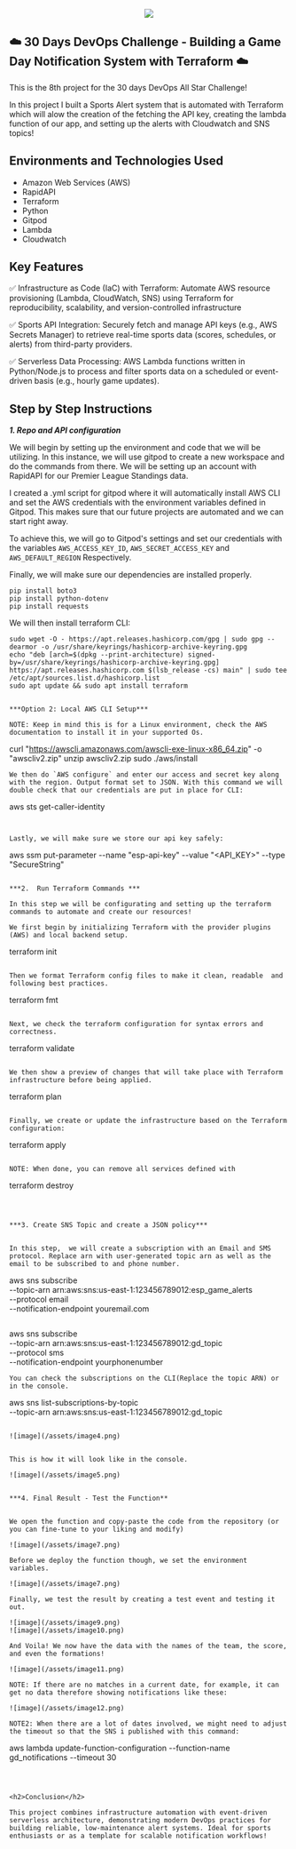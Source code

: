<p align="center">
  <img src="assets/diagram.png" 
</p>
  
## ☁️ 30 Days DevOps Challenge - Building a Game Day Notification System with Terraform  ☁️

This is the 8th project for the 30 days DevOps All Star Challenge!

In this project I built a Sports Alert system that is automated with Terraform which will alow the creation of the fetching the API key, creating the lambda function of our app, and setting up the alerts with Cloudwatch and SNS topics!


<h2>Environments and Technologies Used</h2>

  - Amazon Web Services (AWS)
  - RapidAPI
  - Terraform
  - Python
  - Gitpod
  - Lambda
  - Cloudwatch
  

  
<h2>Key Features</h2>  

✅ Infrastructure as Code (IaC) with Terraform: Automate AWS resource provisioning (Lambda, CloudWatch, SNS) using Terraform for reproducibility, scalability, and version-controlled infrastructure

✅ Sports API Integration: Securely fetch and manage API keys (e.g., AWS Secrets Manager) to retrieve real-time sports data (scores, schedules, or alerts) from third-party providers.

✅ Serverless Data Processing: AWS Lambda functions written in Python/Node.js to process and filter sports data on a scheduled or event-driven basis (e.g., hourly game updates).

<h2>Step by Step Instructions</h2>

***1. Repo and API configuration***

We will begin by setting up the environment and code that we will be utilizing. In this instance, we will use gitpod to create a new workspace and do the commands from there. We will be setting up an account with RapidAPI for our Premier League Standings data.

I created a .yml script for gitpod where it will automatically install AWS CLI and set the AWS credentials with the environment variables defined in Gitpod. This makes sure that our future projects are automated and we can start right away.

To achieve this, we will go to Gitpod's settings and set our credentials with the variables `AWS_ACCESS_KEY_ID`, `AWS_SECRET_ACCESS_KEY` and `AWS_DEFAULT_REGION` Respectively.


Finally, we will make sure our dependencies are installed properly.

```
pip install boto3
pip install python-dotenv
pip install requests
```

We will then install terraform CLI:

```
sudo wget -O - https://apt.releases.hashicorp.com/gpg | sudo gpg --dearmor -o /usr/share/keyrings/hashicorp-archive-keyring.gpg
echo "deb [arch=$(dpkg --print-architecture) signed-by=/usr/share/keyrings/hashicorp-archive-keyring.gpg] https://apt.releases.hashicorp.com $(lsb_release -cs) main" | sudo tee /etc/apt/sources.list.d/hashicorp.list
sudo apt update && sudo apt install terraform


***Option 2: Local AWS CLI Setup***

NOTE: Keep in mind this is for a Linux environment, check the AWS documentation to install it in your supported Os.

   ```
   curl "https://awscli.amazonaws.com/awscli-exe-linux-x86_64.zip" -o "awscliv2.zip"
unzip awscliv2.zip
sudo ./aws/install
```
We then do `AWS configure` and enter our access and secret key along with the region. Output format set to JSON. With this command we will double check that our credentials are put in place for CLI:

```
aws sts get-caller-identity
```


Lastly, we will make sure we store our api key safely:

```
aws ssm put-parameter --name "esp-api-key" --value "<API_KEY>" --type "SecureString"
```

***2.  Run Terraform Commands ***

In this step we will be configurating and setting up the terraform commands to automate and create our resources! 

We first begin by initializing Terraform with the provider plugins (AWS) and local backend setup.

```
terraform init
```

Then we format Terraform config files to make it clean, readable  and following best practices.

```
terraform fmt 
```

Next, we check the terraform configuration for syntax errors and correctness.

```
terraform validate
```

We then show a preview of changes that will take place with Terraform infrastructure before being applied.

```
terraform plan
```

Finally, we create or update the infrastructure based on the Terraform configuration:

```
terraform apply
```

NOTE: When done, you can remove all services defined with 

```
terraform destroy
```



***3. Create SNS Topic and create a JSON policy***


In this step,  we will create a subscription with an Email and SMS protocol. Replace arn with user-generated topic arn as well as the email to be subscribed to and phone number.

```
aws sns subscribe \
    --topic-arn arn:aws:sns:us-east-1:123456789012:esp_game_alerts \
    --protocol email \
    --notification-endpoint youremail.com
```

```
aws sns subscribe \
    --topic-arn arn:aws:sns:us-east-1:123456789012:gd_topic \
    --protocol sms \
    --notification-endpoint yourphonenumber
```
You can check the subscriptions on the CLI(Replace the topic ARN) or in the console.

```
aws sns list-subscriptions-by-topic \
    --topic-arn arn:aws:sns:us-east-1:123456789012:gd_topic
```

![image](/assets/image4.png)


This is how it will look like in the console.

![image](/assets/image5.png)


***4. Final Result - Test the Function**


We open the function and copy-paste the code from the repository (or you can fine-tune to your liking and modify)

![image](/assets/image7.png)

Before we deploy the function though, we set the environment variables.

![image](/assets/image7.png)

Finally, we test the result by creating a test event and testing it out.

![image](/assets/image9.png)
![image](/assets/image10.png)

And Voila! We now have the data with the names of the team, the score, and even the formations!

![image](/assets/image11.png)

NOTE: If there are no matches in a current date, for example, it can get no data therefore showing notifications like these:

![image](/assets/image12.png)

NOTE2: When there are a lot of dates involved, we might need to adjust the timeout so that the SNS i published with this command:

```
aws lambda update-function-configuration --function-name gd_notifications --timeout 30
```



<h2>Conclusion</h2>

This project combines infrastructure automation with event-driven serverless architecture, demonstrating modern DevOps practices for building reliable, low-maintenance alert systems. Ideal for sports enthusiasts or as a template for scalable notification workflows!
